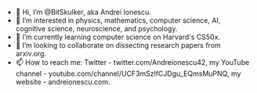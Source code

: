 - 👋 Hi, I’m @BitSkulker, aka Andrei Ionescu.
- 👀 I’m interested in physics, mathematics, computer science, AI, cognitive science, neuroscience, and psychology.
- 🌱 I’m currently learning computer science on Harvard's CS50x.
- 💞️ I’m looking to collaborate on dissecting research papers from arxiv.org.
- 📫 How to reach me: Twitter - twitter.com/Andreionescu42, my YouTube channel - youtube.com/channel/UCF3mSzlfCJDgu_EQmsMuPNQ, my website - andreionescu.com.

